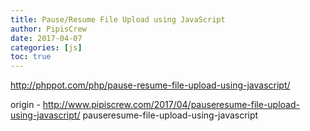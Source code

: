 ```yaml
---
title: Pause/Resume File Upload using JavaScript
author: PipisCrew
date: 2017-04-07
categories: [js]
toc: true
---
```


http://phppot.com/php/pause-resume-file-upload-using-javascript/

origin - http://www.pipiscrew.com/2017/04/pauseresume-file-upload-using-javascript/ pauseresume-file-upload-using-javascript